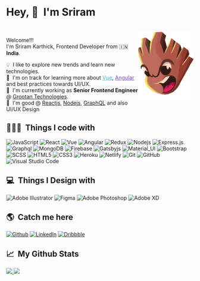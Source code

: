 # <b>Hey, 👋&nbsp; I'm Sriram</b>
<br>
<img align="right" src="https://github.com/sriramgroot/sriramgroot/blob/face-emoji/github-overview-profile.png" width="150"/>
<p align="left">
  <p>Welcome!!!</br>
  I'm Sriram Karthick, Frontend Developer from 🇮🇳 <b>India</b>.</p>
  	
  💡 &nbsp;I like to explore new trends and learn new technologies.\
  🌱 &nbsp;I'm on track for learning more about <a style="color:#45b8d8" href="https://vuejs.org/" target="_blank"><u>Vue</u></a>, <a style="color:#764ABC" href="https://angular.io/" target="_blank"><u>Angular</u></a> and best practices towards UI/UX.\
  🔭 &nbsp;I'm currently working as <strong>Senior Frontend Engineer</strong> @ <a href="https://www.grootan.com/" target="_blank">Grootan Technologies</a>.\
  👯 &nbsp;I'm good @ <a href="https://reactjs.org/" target="_blank">Reactjs</a>, <a href="https://nodejs.org/en/" target="_blank">Nodejs</a>, <a href="https://graphql.org/" target="_blank">GraphQL</a> and also UI/UX Design
</p>
<h2>👨🏻‍💻 &nbsp;Things I code with</h2>

![JavaScript](https://img.shields.io/badge/-JavaScript-black?style=flat-square&logo=javascript)
![React](https://img.shields.io/badge/-React-black?style=flat-square&logo=react)
![Vue](https://img.shields.io/badge/-vuejs-black?style=flat-square&logo=vue.js)
![Angular](https://img.shields.io/badge/-angularjs-black?style=flat-square&logo=angular)
![Redux](https://img.shields.io/badge/-Redux-black?style=flat-square&logo=Redux)
![Nodejs](https://img.shields.io/badge/-Nodejs-black?style=flat-square&logo=Node.js)
![Express.js](https://img.shields.io/badge/-express-black?style=flat-square&logo=express)
![Graphql](https://img.shields.io/badge/-graphql-black?style=flat-square&logo=graphql)
![MongoDB](https://img.shields.io/badge/-MongoDB-black?style=flat-square&logo=mongodb)
![Firebase](https://img.shields.io/badge/-Firebase-black?style=flat-square&logo=Firebase)
![Gatsbyjs](https://img.shields.io/badge/-Gatsbyjs-black?style=flat-square&logo=gatsby)
![Material_UI](https://img.shields.io/badge/-Material_UI-black?style=flat-square&logo=material-ui)
![Bootstrap](https://img.shields.io/badge/-Bootstrap-black?style=flat-square&logo=bootstrap)
![SCSS](https://img.shields.io/badge/-SCSS-black?style=flat-square&logo=SASS)
![HTML5](https://img.shields.io/badge/-HTML5-black?style=flat-square&logo=html5&logoColor=white)
![CSS3](https://img.shields.io/badge/-CSS3-black?style=flat-square&logo=css3)
![Heroku](https://img.shields.io/badge/-Heroku-black?style=flat-square&logo=heroku)
![Netlify](https://img.shields.io/badge/-Netlify-black?style=flat-square&logo=netlify)
![Git](https://img.shields.io/badge/-Git-black?style=flat-square&logo=git)
![GitHub](https://img.shields.io/badge/-GitHub-black?style=flat-square&logo=github)
![Visual Studio Code](https://img.shields.io/badge/-VSCode-black?style=flat-square&logo=visual%20studio%20code)

<h2>💻 &nbsp;Things I Design with</h2>

![Adobe Illustrator](https://img.shields.io/badge/-Illustrator-black?style=flat-square&logo=adobe%20illustrator)
![Figma](https://img.shields.io/badge/-Figma-black?style=flat-square&logo=figma)
![Adobe Photoshop](https://img.shields.io/badge/-Photoshop-black?style=flat-square&logo=adobe%20photoshop)
![Adobe XD](https://img.shields.io/badge/-XD-black?style=flat-square&logo=adobe%20xd)

<h2>🌎 &nbsp;Catch me here</h2>
<p>
  <a href="https://github.com/sriramgroot" target="_blank"><img alt="Github" src="https://img.shields.io/badge/-GitHub-%2312100E.svg?&style=for-the-badge&logo=Github&logoColor=white" /></a>
  <a href="https://in.linkedin.com/in/sriramkarthick/" target="_blank"><img alt="LinkedIn" src="https://img.shields.io/badge/-Linkedin-%230077B5.svg?&style=for-the-badge&logo=linkedin&logoColor=white" /></a>
  <a href="https://dribbble.com/sriramkarthick/" target="_blank"><img alt="Dribbble" src="https://img.shields.io/badge/-dribbble-%23ea4c89.svg?&style=for-the-badge&logo=dribbble&logoColor=ffffff" /></a>

</p>

<h2>📈 &nbsp;My Github Stats</h2>

<p align="left">
<a href="https://github.com/sriramgroot">
  <img height="180em" src="https://github-readme-stats.vercel.app/api?username=sriramgroot&show_icons=true&hide_border=true&bg_color=040d21&title_color=165df5&icon_color=165df5&text_color=FFFFFF"/>
  <img height="180em" src="http://github-readme-streak-stats.herokuapp.com/?user=sriramgroot&hide_border=true&theme=black-ice&background=040d21&stroke=165df5"/>
</a>
</p>
